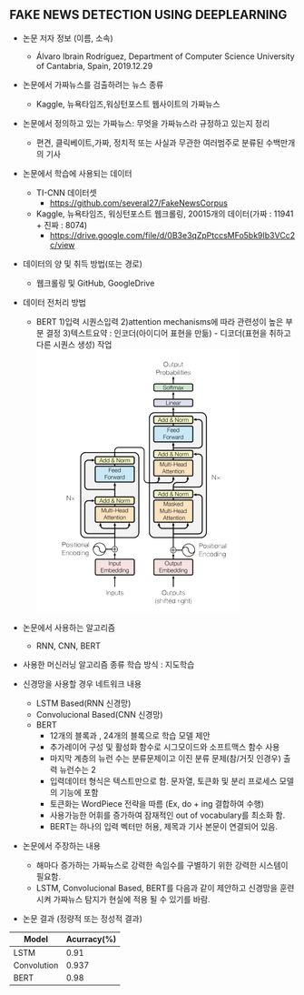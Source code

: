 ## FAKE NEWS DETECTION USING DEEPLEARNING

 * 논문 저자 정보 (이름, 소속)
   - Álvaro Ibrain Rodríguez, Department of Computer Science University of Cantabria, Spain, 2019.12.29

 * 논문에서 가짜뉴스를 검출하려는 뉴스 종류
   - Kaggle, 뉴욕타임즈,워싱턴포스트 웹사이트의 가짜뉴스

 * 논문에서 정의하고 있는 가짜뉴스: 무엇을 가짜뉴스라 규정하고 있는지 정리
   - 편견, 클릭베이트,가짜, 정치적 또는 사실과 무관한 여러범주로 분류된 수백만개의 기사 
  
 * 논문에서 학습에 사용되는 데이터
   - TI-CNN 데이터셋  
     - https://github.com/several27/FakeNewsCorpus
   - Kaggle, 뉴욕타임즈, 워싱턴포스트 웹크롤링, 20015개의 데이터(가짜 : 11941 + 진짜 : 8074)
     - https://drive.google.com/file/d/0B3e3qZpPtccsMFo5bk9Ib3VCc2c/view
   
 * 데이터의 양 및 취득 방법(또는 경로)
   - 웹크롤링 및 GitHub, GoogleDrive
  
 * 데이터 전처리 방법
   - BERT
     1)입력 시퀀스입력
     2)attention mechanisms에 따라 관련성이 높은 부분 결정
     3)텍스트요약 : 인코더(아이디어 표현을 만듦) - 디코더(표현을 취하고 다른 시퀀스 생성) 작업 
      ![En/decoder](https://github.com/MDPJW/FakeNews/blob/master/image/Incoder-Decoder.PNG)

 * 논문에서 사용하는 알고리즘
   - RNN, CNN, BERT

 * 사용한 머신러닝 알고리즘 종류
  학습 방식 : 지도학습
 * 신경망을 사용할 경우 네트워크 내용    
   - LSTM Based(RNN 신경망)    
   - Convolucional Based(CNN 신경망)    
   - BERT 
     - 12개의 블록과 , 24개의 블록으로 학습 모델 제안
     - 추가레이어 구성 및 활성화 함수로 시그모이드와 소프트맥스 함수 사용
     - 마지막 계층의 뉴런 수는 분류문제이고 이진 분류 문제(참/거짓 인경우) 출력 뉴런수는 2
     - 입력데이터 형식은 텍스트만으로 함. 문자열, 토큰화 및 분리 프로세스 모델의 기능에 포함
     - 토큰화는 WordPiece 전략을 따름 (Ex, do + ing 결합하여 수행)
     - 사용가능한 어휘를 증가하여 잠재적인 out of vocabulary를 최소화 함.
     - BERT는 하나의 입력 벡터만 허용, 제목과 기사 본문이 연결되어 있음.

 * 논문에서 주장하는 내용
   - 해마다 증가하는 가짜뉴스로 강력한 속임수를 구별하기 위한 강력한 시스템이 필요함.
   - LSTM, Convolucional Based, BERT를 다음과 같이 제안하고 신경망을 훈련시켜 가짜뉴스 탐지가 현실에 적용 될 수 있기를 바람.
   
 * 논문 결과 (정량적 또는 정성적 결과)
     
 |Model|Acurracy(%)|
 |-----|-----------|
 |LSTM|0.91|
 |Convolution|0.937|
 |BERT|0.98|
